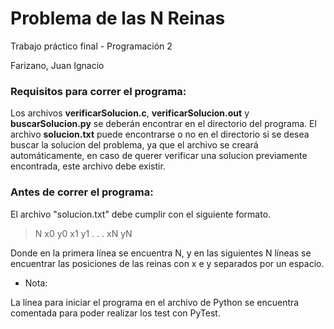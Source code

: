 # Problema de las N Reinas
Trabajo práctico final - Programación 2

Farizano, Juan Ignacio

### Requisitos para correr el programa:

Los archivos **verificarSolucion.c**, **verificarSolucion.out** y **buscarSolucion.py** se deberán encontrar en
el directorio del programa.
El archivo **solucion.txt** puede encontrarse o no en el directorio si se desea buscar la solucion del problema, ya que el archivo se creará automáticamente, en caso de querer verificar una solucion previamente encontrada, este archivo debe existir.

### Antes de correr el programa:

El archivo "solucion.txt" debe cumplir con el siguiente formato.

>N
>x0 y0
>x1 y1
>.
>.
>.
>xN yN

Donde en la primera línea se encuentra N, y en las siguientes N líneas se encuentrar las posiciones de las reinas con x e y separados por un espacio.

- Nota:

La línea para iniciar el programa en el archivo de Python se encuentra comentada para poder realizar los test con PyTest.
